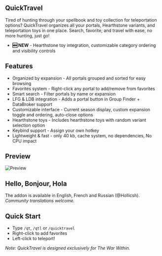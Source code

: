 ## QuickTravel
Tired of hunting through your spellbook and toy collection for teleportation options? QuickTravel organizes all your portals, Hearthstone variants, and teleportation toys in one place. Search, favorite, and travel with ease, no more hunting, just go!

- **🆕 NEW** - Hearthstone toy integration, customizable category ordering and visibility controls

## Features
- Organized by expansion - All portals grouped and sorted for easy browsing
- Favorites system - Right-click any portal to add/remove from favorites
- Smart search - Filter portals by name or expansion
- LFG & LDB integration - Adds a portal button in Group Finder + DataBroker support
- Customizable interface - Current season display, custom expansion toggle and ordering, auto-close options
- Hearthstone toys - Includes hearthstone toys with random variant selection option
- Keybind support - Assign your own hotkey
- Lightweight & fast - only 40 kb, cache system, no dependencies, No CPU impact

## Preview
![Preview](https://i.imgur.com/kmWICVw.jpeg)

## Hello, Bonjour, Hola
The addon is available in English, French and Russian (@Hollicsh).
*Community translations welcome.*

## Quick Start
- Type `/qt`, `/qtl` or `/quicktravel`
- Right-click to add favorites
- Left-click to teleport!

*Note: QuickTravel is designed exclusively for The War Within.*